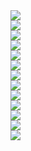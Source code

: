 <!-- Python -->
<a href="https://www.python.org/" target="blank">
  <img src="https://img.shields.io/badge/Python-3776AB?style=flat-square&logo=Python&logoColor=white"/>
</a><br/>

<!-- PyTorch -->
<a href="https://pytorch.org/" target="blank">
  <img src="https://img.shields.io/badge/PyTorch-EE4C2C?style=flat-square&logo=PyTorch&logoColor=white"/>
</a><br/>

<!-- ONNX -->
<a href="https://onnx.ai/" target="blank">
  <img src="https://img.shields.io/badge/ONNX-005CED?style=flat-square&logo=ONNX&logoColor=white"/>
</a><br/>

<!-- PySide6 -->
<a href="https://wiki.qt.io/Qt_for_Python" target="blank">
  <img src="https://img.shields.io/badge/PySide6-41CD52?style=flat-square&logo=Qt&logoColor=white"/>
</a><br/>

<!-- OpenCV -->
<a href="https://opencv.org/" target="blank">
  <img src="https://img.shields.io/badge/OpenCV-5C3EE8?style=flat-square&logo=OpenCV&logoColor=white"/>
</a><br/>

<!-- FastAPI -->
<a href="https://fastapi.tiangolo.com/" target="blank">
  <img src="https://img.shields.io/badge/FastAPI-009688?style=flat-square&logo=FastAPI&logoColor=white"/>
</a><br/>

<!-- HTML -->
<a href="https://developer.mozilla.org/en-US/docs/Web/HTML" target="blank">
  <img src="https://img.shields.io/badge/HTML5-E34F26?style=flat-square&logo=HTML5&logoColor=white"/>
</a><br/>

<!-- Bootstrap -->
<a href="https://getbootstrap.com/" target="blank">
  <img src="https://img.shields.io/badge/Bootstrap-7952B3?style=flat-square&logo=Bootstrap&logoColor=white"/>
</a><br/>

<!-- SQLite -->
<a href="https://www.sqlite.org/" target="blank">
  <img src="https://img.shields.io/badge/SQLite-003B57?style=flat-square&logo=SQLite&logoColor=white"/>
</a><br/>

<!-- Raspberry Pi -->
<a href="https://www.raspberrypi.org/" target="blank">
  <img src="https://img.shields.io/badge/Raspberry_Pi-A22846?style=flat-square&logo=Raspberry-Pi&logoColor=white"/>
</a><br/>

<!-- NVIDIA Jetson -->
<a href="https://developer.nvidia.com/embedded-computing" target="blank">
  <img src="https://img.shields.io/badge/NVIDIA_Jetson-76B900?style=flat-square&logo=NVIDIA&logoColor=white"/>
</a><br/>

<!-- Ubuntu -->
<a href="https://ubuntu.com/" target="blank">
  <img src="https://img.shields.io/badge/Ubuntu-E95420?style=flat-square&logo=Ubuntu&logoColor=white"/>
</a><br/>

<!-- Docker -->
<a href="https://www.docker.com/" target="blank">
  <img src="https://img.shields.io/badge/Docker-2496ED?style=flat-square&logo=Docker&logoColor=white"/>
</a><br/>

<!--
**hyKwon13/hyKwon13** is a ✨ _special_ ✨ repository because its `README.md` (this file) appears on your GitHub profile.

Here are some ideas to get you started:

- 🔭 I’m currently working on ...
- 🌱 I’m currently learning ...
- 👯 I’m looking to collaborate on ...
- 🤔 I’m looking for help with ...
- 💬 Ask me about ...
- 📫 How to reach me: ...
- 😄 Pronouns: ...
- ⚡ Fun fact: ...
-->

